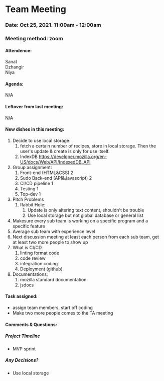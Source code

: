 # Team Meeting
### Date: Oct 25, 2021. 11:00am - 12:00am
### Meeting method: zoom

#### Attendence:
Sanat <br>
Dzhangir <br>
Niya <br>

#### Agenda:
N/A

#### Leftover from last meeting:
N/A

#### New dishes in this meeting:
1. Decide to use local storage:
   1. fetch a certain number of recipes, store in local storage. Then the user's update & create is only for use itself.
   2. IndexDB https://developer.mozilla.org/en-US/docs/Web/API/IndexedDB_API
2. Group assignment:
   1. Front-end (HTML&CSS) 2
   2. Sudo Back-end (API&Javascript) 2
   3. CI/CD pipeline 1
   4. Testing 1
   5. Top-dev 1
3. Pitch Problems
   1. Rabbit Hole:
      1. Update is only altering text content, shouldn't be trouble
      2. Use local storage but not global database or general list
4. Makesure every sub team is working on a specific program and a specific feature
5. Average sub team with experience level
6. Next discussion meeting at least each person from each sub team, get at least two more people to show up
7. What is CI/CD
   1. linting format code
   2. code review
   3. integration coding
   4. Deployment (github)
8. Documentations:
   1. mozilla standard documentation
   2. jsdocs

#### Task assigned:
* assign team members, start off coding
* Make two more people comes to the TA meeting

#### Comments & Questions:

##### Project Timeline
* MVP sprint

##### Any Decisions?
* Use local storage